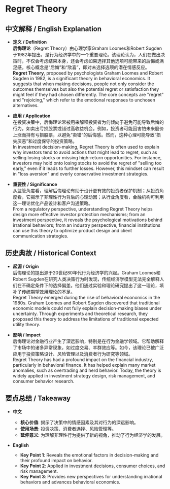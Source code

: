 # Regret Theory

## 中文解释 / English Explanation

* **定义 / Definition**  
  **后悔理论**（Regret Theory）由心理学家Graham Loomes和Robert Sugden于1982年提出，是行为经济学中的一个重要理论。该理论认为，人们在做出决策时，不仅会考虑结果本身，还会考虑如果选择其他选项可能带来的后悔或满足感。核心概念是“后悔”和“欣喜”，即对未选择选项的潜在情感反应。  
  **Regret Theory**, proposed by psychologists Graham Loomes and Robert Sugden in 1982, is a significant theory in behavioral economics. It suggests that when making decisions, people not only consider the outcomes themselves but also the potential regret or satisfaction they might feel if they had chosen differently. The core concepts are "regret" and "rejoicing," which refer to the emotional responses to unchosen alternatives.

* **应用 / Application**  
  在投资决策中，后悔理论常被用来解释投资者为何倾向于避免可能导致后悔的行为，如卖出亏损股票或错过高收益机会。例如，投资者可能因害怕未来股价上涨而持有亏损股票，以避免“卖错”的后悔感。然而，这种心理可能导致“损失厌恶”和过度保守的投资策略。  
  In investment decision-making, Regret Theory is often used to explain why investors tend to avoid actions that might lead to regret, such as selling losing stocks or missing high-return opportunities. For instance, investors may hold onto losing stocks to avoid the regret of "selling too early," even if it leads to further losses. However, this mindset can result in "loss aversion" and overly conservative investment strategies.

* **重要性 / Significance**  
  从监管角度看，理解后悔理论有助于设计更有效的投资者保护机制；从投资角度看，它揭示了非理性行为背后的心理动因；从行业角度看，金融机构可利用这一理论优化产品设计和客户沟通策略。  
  From a regulatory perspective, understanding Regret Theory helps design more effective investor protection mechanisms; from an investment perspective, it reveals the psychological motivations behind irrational behaviors; from an industry perspective, financial institutions can use this theory to optimize product design and client communication strategies.

## 历史典故 / Historical Context

* **起源 / Origin**  
  后悔理论的提出源于20世纪80年代行为经济学的兴起。Graham Loomes和Robert Sugden在研究人类决策行为时发现，传统经济学模型无法完全解释人们在不确定条件下的选择偏差。他们通过实验和理论研究提出了这一理论，填补了传统期望效用理论的不足。  
  Regret Theory emerged during the rise of behavioral economics in the 1980s. Graham Loomes and Robert Sugden discovered that traditional economic models could not fully explain decision-making biases under uncertainty. Through experiments and theoretical research, they proposed this theory to address the limitations of traditional expected utility theory.

* **影响 / Impact**  
  后悔理论对金融行业产生了深远影响，特别是在行为金融学领域。它帮助解释了市场中的诸多异常现象，如过度交易、羊群效应等。如今，该理论已被广泛应用于投资策略设计、风险管理以及消费者行为研究等领域。  
  Regret Theory has had a profound impact on the financial industry, particularly in behavioral finance. It has helped explain many market anomalies, such as overtrading and herd behavior. Today, the theory is widely applied in investment strategy design, risk management, and consumer behavior research.

## 要点总结 / Takeaway

* **中文**  
  - **核心价值**: 揭示了决策中的情感因素及其对行为的深远影响。  
  - **使用场景**: 投资决策、消费者选择、风险管理等。  
  - **延伸意义**: 为理解非理性行为提供了新的视角，推动了行为经济学的发展。

* **English**  
  - **Key Point 1**: Reveals the emotional factors in decision-making and their profound impact on behavior.  
  - **Key Point 2**: Applied in investment decisions, consumer choices, and risk management.  
  - **Key Point 3**: Provides new perspectives for understanding irrational behaviors and advances behavioral economics.